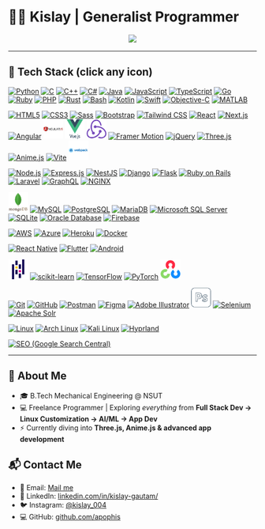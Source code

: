 # 👨‍💻 Kislay | Generalist Programmer

<p align="center">
  <img src="https://readme-typing-svg.herokuapp.com?size=24&color=36BCF7&center=true&vCenter=true&width=800&height=45&lines=Generalist+Programmer;Web+Developer;Full+Stack+Developer;Always+Learning+New+Tech" />
</p>

---
## 🚀 Tech Stack (click any icon)

<p align="center">

  <!-- Languages -->
  <a href="https://www.python.org/" target="_blank" rel="noreferrer"><img title="Python" src="https://cdn.jsdelivr.net/gh/devicons/devicon/icons/python/python-original.svg" height="40"/></a>
  <a href="https://en.cppreference.com/w/c" target="_blank" rel="noreferrer"><img title="C" src="https://cdn.jsdelivr.net/gh/devicons/devicon/icons/c/c-original.svg" height="40"/></a>
  <a href="https://isocpp.org/" target="_blank" rel="noreferrer"><img title="C++" src="https://cdn.jsdelivr.net/gh/devicons/devicon/icons/cplusplus/cplusplus-original.svg" height="40"/></a>
  <a href="https://learn.microsoft.com/dotnet/csharp/" target="_blank" rel="noreferrer"><img title="C#" src="https://cdn.jsdelivr.net/gh/devicons/devicon/icons/csharp/csharp-original.svg" height="40"/></a>
  <a href="https://www.java.com/" target="_blank" rel="noreferrer"><img title="Java" src="https://cdn.jsdelivr.net/gh/devicons/devicon/icons/java/java-original.svg" height="40"/></a>
  <a href="https://developer.mozilla.org/docs/Web/JavaScript" target="_blank" rel="noreferrer"><img title="JavaScript" src="https://cdn.jsdelivr.net/gh/devicons/devicon/icons/javascript/javascript-original.svg" height="40"/></a>
  <a href="https://www.typescriptlang.org/" target="_blank" rel="noreferrer"><img title="TypeScript" src="https://cdn.jsdelivr.net/gh/devicons/devicon/icons/typescript/typescript-original.svg" height="40"/></a>
  <a href="https://go.dev/" target="_blank" rel="noreferrer"><img title="Go" src="https://cdn.jsdelivr.net/gh/devicons/devicon/icons/go/go-original.svg" height="40"/></a>
  <a href="https://www.ruby-lang.org/" target="_blank" rel="noreferrer"><img title="Ruby" src="https://cdn.jsdelivr.net/gh/devicons/devicon/icons/ruby/ruby-original.svg" height="40"/></a>
  <a href="https://www.php.net/" target="_blank" rel="noreferrer"><img title="PHP" src="https://cdn.jsdelivr.net/gh/devicons/devicon/icons/php/php-original.svg" height="40"/></a>
  <a href="https://www.rust-lang.org/" target="_blank" rel="noreferrer"><img title="Rust" src="https://cdn.jsdelivr.net/gh/devicons/devicon/icons/rust/rust-plain.svg" height="40"/></a>
  <a href="https://www.gnu.org/software/bash/" target="_blank" rel="noreferrer"><img title="Bash" src="https://www.vectorlogo.zone/logos/gnu_bash/gnu_bash-icon.svg" height="40"/></a>
  <a href="https://kotlinlang.org/" target="_blank" rel="noreferrer"><img title="Kotlin" src="https://www.vectorlogo.zone/logos/kotlinlang/kotlinlang-icon.svg" height="40"/></a>
  <a href="https://developer.apple.com/swift/" target="_blank" rel="noreferrer"><img title="Swift" src="https://www.vectorlogo.zone/logos/swift/swift-icon.svg" height="40"/></a>
  <a href="https://developer.apple.com/documentation/objectivec" target="_blank" rel="noreferrer"><img title="Objective-C" src="https://www.vectorlogo.zone/logos/apple_objectivec/apple_objectivec-icon.svg" height="40"/></a>
  <a href="https://www.mathworks.com/products/matlab.html" target="_blank" rel="noreferrer"><img title="MATLAB" src="https://upload.wikimedia.org/wikipedia/commons/2/21/Matlab_Logo.png" height="40"/></a>

  <!-- Frontend / UI -->
  <a href="https://developer.mozilla.org/docs/Web/HTML" target="_blank" rel="noreferrer"><img title="HTML5" src="https://cdn.jsdelivr.net/gh/devicons/devicon/icons/html5/html5-original.svg" height="40"/></a>
  <a href="https://developer.mozilla.org/docs/Web/CSS" target="_blank" rel="noreferrer"><img title="CSS3" src="https://cdn.jsdelivr.net/gh/devicons/devicon/icons/css3/css3-original.svg" height="40"/></a>
  <a href="https://sass-lang.com/" target="_blank" rel="noreferrer"><img title="Sass" src="https://cdn.jsdelivr.net/gh/devicons/devicon/icons/sass/sass-original.svg" height="40"/></a>
  <a href="https://getbootstrap.com/" target="_blank" rel="noreferrer"><img title="Bootstrap" src="https://cdn.jsdelivr.net/gh/devicons/devicon/icons/bootstrap/bootstrap-original.svg" height="40"/></a>
  <a href="https://tailwindcss.com/" target="_blank" rel="noreferrer"><img title="Tailwind CSS" src="https://cdn.jsdelivr.net/gh/devicons/devicon/icons/tailwindcss/tailwindcss-original.svg" height="40"/></a>
  <a href="https://react.dev/" target="_blank" rel="noreferrer"><img title="React" src="https://cdn.jsdelivr.net/gh/devicons/devicon/icons/react/react-original.svg" height="40"/></a>
  <a href="https://nextjs.org/" target="_blank" rel="noreferrer"><img title="Next.js" src="https://cdn.jsdelivr.net/gh/devicons/devicon/icons/nextjs/nextjs-original.svg" height="40"/></a>
  <a href="https://angular.io/" target="_blank" rel="noreferrer"><img title="Angular" src="https://angular.io/assets/images/logos/angular/angular.svg" height="40"/></a>
  <a href="https://angularjs.org/" target="_blank" rel="noreferrer"><img title="AngularJS" src="https://raw.githubusercontent.com/devicons/devicon/master/icons/angularjs/angularjs-original-wordmark.svg" height="40"/></a>
  <a href="https://vuejs.org/" target="_blank" rel="noreferrer"><img title="Vue.js" src="https://raw.githubusercontent.com/devicons/devicon/master/icons/vuejs/vuejs-original-wordmark.svg" height="40"/></a>
  <a href="https://redux.js.org/" target="_blank" rel="noreferrer"><img title="Redux" src="https://raw.githubusercontent.com/devicons/devicon/master/icons/redux/redux-original.svg" height="40"/></a>
  <a href="https://www.framer.com/motion/" target="_blank" rel="noreferrer"><img title="Framer Motion" src="https://www.vectorlogo.zone/logos/framer/framer-icon.svg" height="40"/></a>
  <a href="https://jquery.com/" target="_blank" rel="noreferrer"><img title="jQuery" src="https://cdn.jsdelivr.net/gh/devicons/devicon/icons/jquery/jquery-original.svg" height="40"/></a>
  <a href="https://threejs.org/" target="_blank" rel="noreferrer"><img title="Three.js" src="https://skillicons.dev/icons?i=threejs" height="40"/></a>
  <a href="https://animejs.com/" target="_blank" rel="noreferrer"><img title="Anime.js" src="https://animejs.com/assets/images/anime-js-logo-v4.svg" height="40"/></a>
  <a href="https://vitejs.dev/" target="_blank" rel="noreferrer"><img title="Vite" src="https://skillicons.dev/icons?i=vite" height="40"/></a>
  <a href="https://webpack.js.org/" target="_blank" rel="noreferrer"><img title="Webpack" src="https://raw.githubusercontent.com/devicons/devicon/master/icons/webpack/webpack-original-wordmark.svg" height="40"/></a>

  <!-- Backend / APIs -->
  <a href="https://nodejs.org/" target="_blank" rel="noreferrer"><img title="Node.js" src="https://cdn.jsdelivr.net/gh/devicons/devicon/icons/nodejs/nodejs-original.svg" height="40"/></a>
  <a href="https://expressjs.com/" target="_blank" rel="noreferrer"><img title="Express.js" src="https://cdn.jsdelivr.net/gh/devicons/devicon/icons/express/express-original.svg" height="40"/></a>
  <a href="https://nestjs.com/" target="_blank" rel="noreferrer"><img title="NestJS" src="https://nestjs.com/logo-small-gradient.d792062c.svg" height="40"/></a>
  <a href="https://www.djangoproject.com/" target="_blank" rel="noreferrer"><img title="Django" src="https://cdn.jsdelivr.net/gh/devicons/devicon/icons/django/django-plain.svg" height="40"/></a>
  <a href="https://flask.palletsprojects.com/" target="_blank" rel="noreferrer"><img title="Flask" src="https://flask.palletsprojects.com/en/stable/_images/flask-name.svg" height="40"/></a>
  <a href="https://rubyonrails.org/" target="_blank" rel="noreferrer"><img title="Ruby on Rails" src="https://cdn.jsdelivr.net/gh/devicons/devicon/icons/rails/rails-plain-wordmark.svg" height="40"/></a>
  <a href="https://laravel.com/" target="_blank" rel="noreferrer"><img title="Laravel" src="https://raw.githubusercontent.com/laravel/art/master/logo-lockup/5%20SVG/2%20CMYK/1%20Full%20Color/laravel-logolockup-cmyk-red.svg" height="40"/></a>
  <a href="https://graphql.org/" target="_blank" rel="noreferrer"><img title="GraphQL" src="https://cdn.jsdelivr.net/gh/devicons/devicon/icons/graphql/graphql-plain.svg" height="40"/></a>
  <a href="https://nginx.org/" target="_blank" rel="noreferrer"><img title="NGINX" src="https://cdn.jsdelivr.net/gh/devicons/devicon/icons/nginx/nginx-original.svg" height="40"/></a>

  <!-- Databases -->
  <a href="https://www.mongodb.com/" target="_blank" rel="noreferrer"><img title="MongoDB" src="https://raw.githubusercontent.com/devicons/devicon/master/icons/mongodb/mongodb-original-wordmark.svg" height="40"/></a>
  <a href="https://www.mysql.com/" target="_blank" rel="noreferrer"><img title="MySQL" src="https://cdn.jsdelivr.net/gh/devicons/devicon/icons/mysql/mysql-original.svg" height="40"/></a>
  <a href="https://www.postgresql.org/" target="_blank" rel="noreferrer"><img title="PostgreSQL" src="https://cdn.jsdelivr.net/gh/devicons/devicon/icons/postgresql/postgresql-original.svg" height="40"/></a>
  <a href="https://mariadb.org/" target="_blank" rel="noreferrer"><img title="MariaDB" src="https://www.vectorlogo.zone/logos/mariadb/mariadb-icon.svg" height="40"/></a>
  <a href="https://learn.microsoft.com/sql/sql-server" target="_blank" rel="noreferrer"><img title="Microsoft SQL Server" src="https://www.svgrepo.com/show/303229/microsoft-sql-server-logo.svg" height="40"/></a>
  <a href="https://www.sqlite.org/" target="_blank" rel="noreferrer"><img title="SQLite" src="https://www.vectorlogo.zone/logos/sqlite/sqlite-icon.svg" height="40"/></a>
  <a href="https://www.oracle.com/database/" target="_blank" rel="noreferrer"><img title="Oracle Database" src="https://www.vectorlogo.zone/logos/oracle/oracle-original.svg" height="40"/></a>
  <a href="https://firebase.google.com/" target="_blank" rel="noreferrer"><img title="Firebase" src="https://www.vectorlogo.zone/logos/firebase/firebase-icon.svg" height="40"/></a>

  <!-- Cloud / DevOps -->
  <a href="https://aws.amazon.com/" target="_blank" rel="noreferrer"><img title="AWS" src="https://www.vectorlogo.zone/logos/amazonwebservices/amazonwebservices-icon.svg" height="40"/></a>
  <a href="https://azure.microsoft.com/" target="_blank" rel="noreferrer"><img title="Azure" src="https://www.vectorlogo.zone/logos/microsoft_azure/microsoft_azure-icon.svg" height="40"/></a>
  <a href="https://www.heroku.com/" target="_blank" rel="noreferrer"><img title="Heroku" src="https://www.vectorlogo.zone/logos/heroku/heroku-icon.svg" height="40"/></a>
  <a href="https://www.docker.com/" target="_blank" rel="noreferrer"><img title="Docker" src="https://cdn.jsdelivr.net/gh/devicons/devicon/icons/docker/docker-original.svg" height="40"/></a>

  <!-- App Development -->
  <a href="https://reactnative.dev/" target="_blank" rel="noreferrer"><img title="React Native" src="https://reactnative.dev/img/header_logo.svg" height="40"/></a>
  <a href="https://flutter.dev/" target="_blank" rel="noreferrer"><img title="Flutter" src="https://www.vectorlogo.zone/logos/flutterio/flutterio-icon.svg" height="40"/></a>
  <a href="https://developer.android.com/" target="_blank" rel="noreferrer"><img title="Android" src="https://developer.android.com/images/logos/android.svg" height="40"/></a>

  <!-- ML / Data / CV -->
  <a href="https://pandas.pydata.org/" target="_blank" rel="noreferrer"><img title="Pandas" src="https://raw.githubusercontent.com/devicons/devicon/master/icons/pandas/pandas-original.svg" height="40"/></a>
  <a href="https://scikit-learn.org/" target="_blank" rel="noreferrer"><img title="scikit-learn" src="https://upload.wikimedia.org/wikipedia/commons/0/05/Scikit_learn_logo_small.svg" height="40"/></a>
  <a href="https://www.tensorflow.org/" target="_blank" rel="noreferrer"><img title="TensorFlow" src="https://www.vectorlogo.zone/logos/tensorflow/tensorflow-icon.svg" height="40"/></a>
  <a href="https://pytorch.org/" target="_blank" rel="noreferrer"><img title="PyTorch" src="https://www.vectorlogo.zone/logos/pytorch/pytorch-icon.svg" height="40"/></a>
  <a href="https://opencv.org/" target="_blank" rel="noreferrer"><img title="OpenCV" src="https://raw.githubusercontent.com/devicons/devicon/master/icons/opencv/opencv-original.svg" height="40"/></a>

  <!-- Tools -->
  <a href="https://git-scm.com/" target="_blank" rel="noreferrer"><img title="Git" src="https://www.vectorlogo.zone/logos/git-scm/git-scm-icon.svg" height="40"/></a>
  <a href="https://github.com/" target="_blank" rel="noreferrer"><img title="GitHub" src="https://cdn.jsdelivr.net/gh/devicons/devicon/icons/github/github-original.svg" height="40"/></a>
  <a href="https://www.postman.com/" target="_blank" rel="noreferrer"><img title="Postman" src="https://www.vectorlogo.zone/logos/getpostman/getpostman-icon.svg" height="40"/></a>
  <a href="https://www.figma.com/" target="_blank" rel="noreferrer"><img title="Figma" src="https://www.vectorlogo.zone/logos/figma/figma-icon.svg" height="40"/></a>
  <a href="https://www.adobe.com/products/illustrator.html" target="_blank" rel="noreferrer"><img title="Adobe Illustrator" src="https://www.vectorlogo.zone/logos/adobe_illustrator/adobe_illustrator-icon.svg" height="40"/></a>
  <a href="https://www.adobe.com/products/photoshop.html" target="_blank" rel="noreferrer"><img title="Adobe Photoshop" src="https://raw.githubusercontent.com/devicons/devicon/master/icons/photoshop/photoshop-line.svg" height="40"/></a>
  <a href="https://www.selenium.dev/" target="_blank" rel="noreferrer"><img title="Selenium" src="https://www.vectorlogo.zone/logos/selenium/selenium-icon.svg" height="40"/></a>
  <a href="https://solr.apache.org/" target="_blank" rel="noreferrer"><img title="Apache Solr" src="https://www.vectorlogo.zone/logos/apache_solr/apache_solr-icon.svg" height="40"/></a>

  <!-- OS / WM -->
  <a href="https://www.linux.org/" target="_blank" rel="noreferrer"><img title="Linux" src="https://cdn.jsdelivr.net/gh/devicons/devicon/icons/linux/linux-original.svg" height="40"/></a>
  <a href="https://archlinux.org/" target="_blank" rel="noreferrer"><img title="Arch Linux" src="https://upload.wikimedia.org/wikipedia/commons/a/a5/Archlinux-icon-crystal-64.svg" height="40"/></a>
  <a href="https://www.kali.org/" target="_blank" rel="noreferrer"><img title="Kali Linux" src="https://upload.wikimedia.org/wikipedia/commons/2/2b/Kali-dragon-icon.svg" height="40"/></a>
  <a href="https://hyprland.org/" target="_blank" rel="noreferrer"><img title="Hyprland" src="https://upload.wikimedia.org/wikipedia/commons/1/12/Hyprland_Logo.svg" height="40"/></a>

  <!-- SEO -->
  <a href="https://developers.google.com/search/docs" target="_blank" rel="noreferrer"><img title="SEO (Google Search Central)" src="https://img.icons8.com/?size=512&id=17949&format=png" height="40"/></a>

</p>

---

## 🌱 About Me  

- 🎓 B.Tech Mechanical Engineering @ NSUT  
- 💻 Freelance Programmer | Exploring *everything* from **Full Stack Dev → Linux Customization → AI/ML → App Dev**  
- ⚡ Currently diving into **Three.js, Anime.js & advanced app development**  

## 📬 Contact Me  

- 📧 Email: [Mail me](mailto:kislaygautam04@gmail.com)  
- 💼 LinkedIn: [linkedin.com/in/kislay-gautam/]([https://linkedin.com/in/your-profile](https://www.linkedin.com/in/kislay-gautam/))  
- 🐦 Instagram: [@kislay_004]([https://twitter.com/yourhandle](https://www.instagram.com/kislay_004/))  
- 💻 GitHub: [github.com/apophis](https://github.com/apophis04)  

